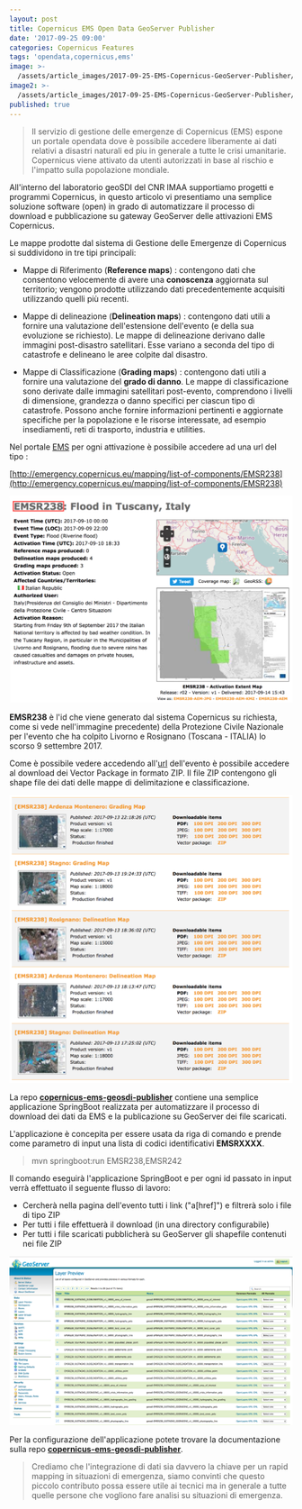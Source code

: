 ```yaml
---
layout: post
title: Copernicus EMS Open Data GeoServer Publisher
date: '2017-09-25 09:00'
categories: Copernicus Features
tags: 'opendata,copernicus,ems'
image: >-
  /assets/article_images/2017-09-25-EMS-Copernicus-GeoServer-Publisher/satellite-4.jpg
image2: >-
  /assets/article_images/2017-09-25-EMS-Copernicus-GeoServer-Publisher/satellite-4.jpg
published: true
---
```


>Il servizio di gestione delle emergenze di Copernicus (EMS) espone un portale opendata dove è possibile accedere liberamente ai dati relativi a disastri naturali ed piu in generale a tutte le crisi umanitarie. Copernicus viene attivato da utenti autorizzati in base al rischio e l'impatto sulla popolazione mondiale.

All'interno del laboratorio geoSDI del CNR IMAA supportiamo progetti e programmi Copernicus, in questo articolo vi presentiamo una semplice soluzione software (open) in grado di automatizzare il processo di download e pubblicazione su gateway GeoServer delle attivazioni EMS Copernicus.

Le mappe prodotte dal sistema di Gestione delle Emergenze di Copernicus si suddividono in tre tipi principali:

- Mappe di Riferimento (**Reference maps**) : contengono dati che consentono velocemente di avere una **conoscenza** aggiornata sul territorio; vengono prodotte utilizzando dati precedentemente acquisiti utilizzando quelli più recenti.

- Mappe di delineazione (**Delineation maps**) : contengono dati utili a fornire una valutazione dell'estensione dell'evento (e della sua evoluzione se richiesto). Le mappe di delineazione derivano dalle immagini post-disastro satellitari. Esse variano a seconda del tipo di catastrofe e delineano le aree colpite dal disastro.

- Mappe di Classificazione (**Grading maps**) : contengono dati utili a fornire una valutazione del **grado di danno**. Le mappe di classificazione sono derivate dalle immagini satellitari post-evento, comprendono i livelli di dimensione, grandezza o danno specifici per ciascun tipo di catastrofe. Possono anche fornire informazioni pertinenti e aggiornate specifiche per la popolazione e le risorse interessate, ad esempio insediamenti, reti di trasporto, industria e utilities.

Nel portale [EMS](http://emergency.copernicus.eu/) per ogni attivazione è possibile accedere ad una url del tipo :

[http://emergency.copernicus.eu/mapping/list-of-components/EMSR238](http://emergency.copernicus.eu/mapping/list-of-components/EMSR238)

![Dettagli dell'evento EMS](/assets/article_images/2017-09-25-EMS-Copernicus-GeoServer-Publisher/EMS-details.png)


**EMSR238** è l'id che viene generato dal sistema Copernicus su richiesta, come si vede nell'immagine precedente) della Protezione Civile Nazionale per l'evento che ha colpito Livorno e Rosignano (Toscana - ITALIA) lo scorso 9 settembre 2017.

Come è possibile vedere accedendo all'[url](http://emergency.copernicus.eu/mapping/list-of-components/EMSR238) dell'evento è possibile accedere al download dei Vector Package in formato ZIP. Il file ZIP contengono gli shape file dei dati delle mappe di delimitazione e classificazione.

![Mappe disponibili (Vector Package)](/assets/article_images/2017-09-25-EMS-Copernicus-GeoServer-Publisher/EMS-VectorPackage.png)

La repo [**copernicus-ems-geosdi-publisher**](https://github.com/geosdi/copernicus-ems-geosdi-publisher "https://github.com/geosdi/copernicus-ems-geosdi-publisher") contiene una semplice applicazione SpringBoot realizzata per automatizzare il processo di download dei dati da EMS e la publicazione su GeoServer dei file scaricati.

L'applicazione è concepita per essere usata da riga di comando e prende come parametro di input una lista di codici identificativi **EMSRXXXX**.

> mvn springboot:run EMSR238,EMSR242

Il comando eseguirà l'applicazione SpringBoot e per ogni id passato in input verrà effettuato il seguente flusso di lavoro:

- Cercherà nella pagina dell'evento tutti i link ("a[href]") e filtrerà solo i file di tipo ZIP
- Per tutti i file effettuerà il download (in una directory configurabile)
- Per tutti i file scaricati pubblicherà su GeoServer gli shapefile contenuti nei file ZIP

![Dati EMS importati su GeoServer](/assets/article_images/2017-09-25-EMS-Copernicus-GeoServer-Publisher/geoserver-ems-published-layers.png)


Per la configurazione dell'applicazione potete trovare la documentazione sulla repo [**copernicus-ems-geosdi-publisher**](https://github.com/geosdi/copernicus-ems-geosdi-publisher).

> Crediamo che l'integrazione di dati sia davvero la chiave per un rapid mapping in situazioni di emergenza, siamo convinti che questo piccolo contributo possa essere utile ai tecnici ma in generale a tutte quelle persone che vogliono fare analisi su situazioni di emergenza.
